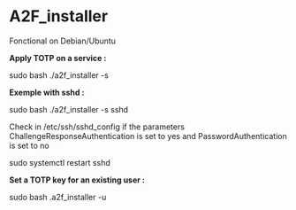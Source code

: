 # A2F_installer
Fonctional on Debian/Ubuntu

**Apply TOTP on a service :**

sudo bash ./a2f_installer -s <service>

**Exemple with sshd :**

sudo bash ./a2f_installer -s sshd

Check in /etc/ssh/sshd_config if the parameters ChallengeResponseAuthentication is set to yes and PasswordAuthentication is set to no


sudo systemctl restart sshd

**Set a TOTP key for an existing user :**

sudo bash .a2f_installer -u <username>
